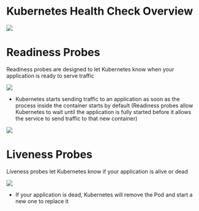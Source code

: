 # Kubernetes Health Check Overview

![](https://github.com/JonmarCorpuz/SecondBrain/blob/main/Assets/Whitespace.png)

# Readiness Probes

Readiness probes are designed to let Kubernetes know when your application is ready to serve traffic

![](https://github.com/JonmarCorpuz/SecondBrain/blob/main/Assets/More%20Assets/google-kubernetes-probe-readiness6ktf.gif)

* Kubernetes starts sending traffic to an application as soon as the process inside the container starts by default (Readiness probes allow Kubernetes to wait until the application is fully started before it allows the service to send traffic to that new container)

![](https://github.com/JonmarCorpuz/SecondBrain/blob/main/Assets/Whitespace.png)

# Liveness Probes

Liveness probes let Kubernetes know if your application is alive or dead

![](https://github.com/JonmarCorpuz/SecondBrain/blob/main/Assets/More%20Assets/google-kubernetes-probe-livenessae14.gif)

* If your application is dead, Kubernetes will remove the Pod and start a new one to replace it
